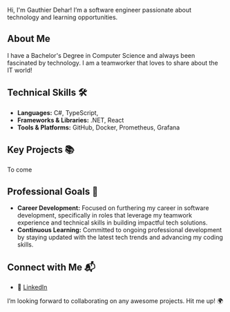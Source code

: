 Hi, I'm Gauthier Dehar! I’m a software engineer passionate about technology and learning opportunities.

## About Me
I have a Bachelor's Degree in Computer Science and always been fascinated by technology. I am a teamworker that loves to share about the IT world!

## Technical Skills 🛠️
- **Languages:** C#, TypeScript, 
- **Frameworks & Libraries:** .NET, React
- **Tools & Platforms:** GitHub, Docker, Prometheus, Grafana

## Key Projects 📚
To come

## Professional Goals 🚀
- **Career Development:** Focused on furthering my career in software development, specifically in roles that leverage my teamwork experience and technical skills in building impactful tech solutions.
- **Continuous Learning:** Committed to ongoing professional development by staying updated with the latest tech trends and advancing my coding skills. 

## Connect with Me 📬
- 🔗 [LinkedIn](https://www.linkedin.com/in/gauthier-dehar-0055b8216/)

I’m looking forward to collaborating on any awesome projects. Hit me up! 🌍
